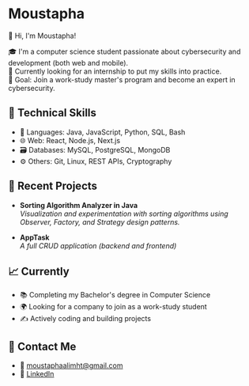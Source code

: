 # Moustapha

👋 Hi, I'm Moustapha!

🎓 I'm a computer science student passionate about cybersecurity and development (both web and mobile).  
💼 Currently looking for an internship to put my skills into practice.  
🎯 Goal: Join a work-study master's program and become an expert in cybersecurity.  

## 🧠 Technical Skills
- 🔷 Languages: Java, JavaScript, Python, SQL, Bash  
- 🌐 Web: React, Node.js, Next.js  
- 🗃️ Databases: MySQL, PostgreSQL, MongoDB  
- ⚙️ Others: Git, Linux, REST APIs, Cryptography  

## 📂 Recent Projects
- **Sorting Algorithm Analyzer in Java**  
  _Visualization and experimentation with sorting algorithms using Observer, Factory, and Strategy design patterns._

- **AppTask**  
  _A full CRUD application (backend and frontend)_

## 📈 Currently
- 📚 Completing my Bachelor's degree in Computer Science  
- 🌍 Looking for a company to join as a work-study student  
- ✍️ Actively coding and building projects  

## 💬 Contact Me
- 📧 [moustaphaalimht@gmail.com](mailto:moustaphaalimht@gmail.com)  
- 💼 [LinkedIn](https://www.linkedin.com/in/ali-mahamat-moustapha-a92b95183/)
